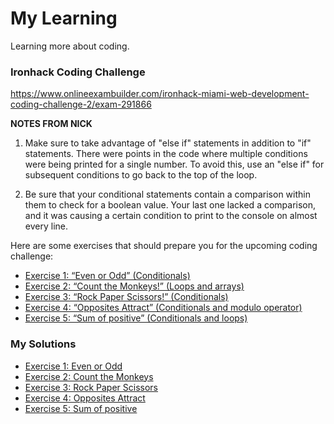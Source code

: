 # My Learning
Learning more about coding.

### Ironhack Coding Challenge
https://www.onlineexambuilder.com/ironhack-miami-web-development-coding-challenge-2/exam-291866

**NOTES FROM NICK**

1. Make sure to take advantage of "else if" statements in addition to "if" statements. 
There were points in the code where multiple conditions were being printed for a single number. 
To avoid this, use an "else if" for subsequent conditions to go back to the top of the loop.

 
2. Be sure that your conditional statements contain a comparison within them to check for a boolean value. 
Your last one lacked a comparison, and it was causing a certain condition to print to the console on almost every line.

 
Here are some exercises that should prepare you for the upcoming coding challenge:
- [Exercise 1: “Even or Odd” (Conditionals)](https://www.codewars.com/kata/even-or-odd/train/javascript)
- [Exercise 2: “Count the Monkeys!” (Loops and arrays)](https://www.codewars.com/kata/count-the-monkeys/train/javascript)
- [Exercise 3: “Rock Paper Scissors!” (Conditionals)](https://www.codewars.com/kata/rock-paper-scissors/train/javascript)
- [Exercise 4: “Opposites Attract” (Conditionals and modulo operator)](https://www.codewars.com/kata/opposites-attract/train/javascript)
- [Exercise 5: “Sum of positive” (Conditionals and loops)](https://www.codewars.com/kata/sum-of-positive/train/javascript)

### My Solutions
- [Exercise 1: Even or Odd](https://github.com/mrsdo/MyLearning/blob/master/ironhack/01-even-or-odd.js)
- [Exercise 2: Count the Monkeys](https://github.com/mrsdo/MyLearning/blob/master/ironhack/02-monkey-count.js)
- [Exercise 3: Rock Paper Scissors](https://github.com/mrsdo/MyLearning/blob/master/ironhack/03-rock-paper-scissors.js)
- [Exercise 4: Opposites Attract](https://github.com/mrsdo/MyLearning/blob/master/ironhack/04-opposites-attrack.js)
- [Exercise 5: Sum of positive](https://github.com/mrsdo/MyLearning/blob/master/ironhack/05-sum-positive.js)